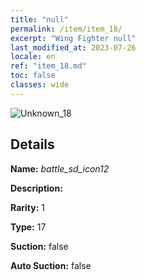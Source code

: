 ```yaml
---
title: "null"
permalink: /item/item_18/
excerpt: "Wing Fighter null"
last_modified_at: 2023-07-26
locale: en
ref: "item_18.md"
toc: false
classes: wide
---
```



 ![Unknown_18](/images/item/battle_sd_icon12_p.png)



## Details

 **Name:** *battle_sd_icon12* 

 **Description:** 

 **Rarity:** 1 

 **Type:** 17 

 **Suction:** false 

 **Auto Suction:** false 


